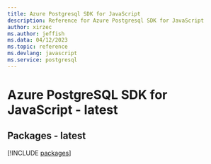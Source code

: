 ```yaml
---
title: Azure Postgresql SDK for JavaScript
description: Reference for Azure Postgresql SDK for JavaScript
author: xirzec
ms.author: jeffish
ms.data: 04/12/2023
ms.topic: reference
ms.devlang: javascript
ms.service: postgresql
---
```

# Azure PostgreSQL SDK for JavaScript - latest
## Packages - latest
[!INCLUDE [packages](postgresql-index.md)]